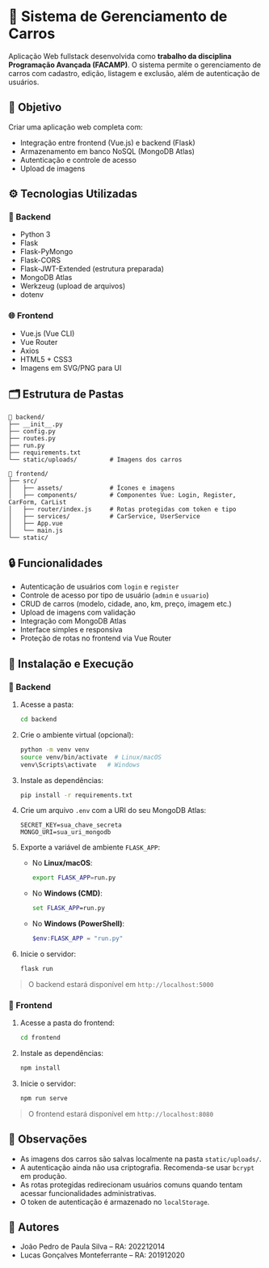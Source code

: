 # 🚗 Sistema de Gerenciamento de Carros

Aplicação Web fullstack desenvolvida como **trabalho da disciplina Programação Avançada (FACAMP)**. O sistema permite o gerenciamento de carros com cadastro, edição, listagem e exclusão, além de autenticação de usuários.

## 🎯 Objetivo

Criar uma aplicação web completa com:
- Integração entre frontend (Vue.js) e backend (Flask)
- Armazenamento em banco NoSQL (MongoDB Atlas)
- Autenticação e controle de acesso
- Upload de imagens

## ⚙️ Tecnologias Utilizadas

### 📌 Backend
- Python 3
- Flask
- Flask-PyMongo
- Flask-CORS
- Flask-JWT-Extended (estrutura preparada)
- MongoDB Atlas
- Werkzeug (upload de arquivos)
- dotenv

### 🌐 Frontend
- Vue.js (Vue CLI)
- Vue Router
- Axios
- HTML5 + CSS3
- Imagens em SVG/PNG para UI

## 🗂️ Estrutura de Pastas

```
📁 backend/
├── __init__.py
├── config.py
├── routes.py
├── run.py
├── requirements.txt
└── static/uploads/         # Imagens dos carros

📁 frontend/
├── src/
│   ├── assets/             # Ícones e imagens
│   ├── components/         # Componentes Vue: Login, Register, CarForm, CarList
│   ├── router/index.js     # Rotas protegidas com token e tipo
│   ├── services/           # CarService, UserService
│   ├── App.vue
│   └── main.js
└── static/
```

## 🔒 Funcionalidades

- Autenticação de usuários com `login` e `register`
- Controle de acesso por tipo de usuário (`admin` e `usuario`)
- CRUD de carros (modelo, cidade, ano, km, preço, imagem etc.)
- Upload de imagens com validação
- Integração com MongoDB Atlas
- Interface simples e responsiva
- Proteção de rotas no frontend via Vue Router

## 🧪 Instalação e Execução

### 🔹 Backend

1. Acesse a pasta:
   ```bash
   cd backend
   ```

2. Crie o ambiente virtual (opcional):
   ```bash
   python -m venv venv
   source venv/bin/activate  # Linux/macOS
   venv\Scripts\activate   # Windows
   ```

3. Instale as dependências:
   ```bash
   pip install -r requirements.txt
   ```

4. Crie um arquivo `.env` com a URI do seu MongoDB Atlas:
   ```
   SECRET_KEY=sua_chave_secreta
   MONGO_URI=sua_uri_mongodb
   ```

5. Exporte a variável de ambiente `FLASK_APP`:
   - No **Linux/macOS**:
     ```bash
     export FLASK_APP=run.py
     ```
   - No **Windows (CMD)**:
     ```cmd
     set FLASK_APP=run.py
     ```
   - No **Windows (PowerShell)**:
     ```powershell
     $env:FLASK_APP = "run.py"
     ```

6. Inicie o servidor:
   ```bash
   flask run
   ```

> O backend estará disponível em `http://localhost:5000`

### 🔹 Frontend

1. Acesse a pasta do frontend:
   ```bash
   cd frontend
   ```

2. Instale as dependências:
   ```bash
   npm install
   ```

3. Inicie o servidor:
   ```bash
   npm run serve
   ```

> O frontend estará disponível em `http://localhost:8080`

## 📌 Observações

- As imagens dos carros são salvas localmente na pasta `static/uploads/`.
- A autenticação ainda não usa criptografia. Recomenda-se usar `bcrypt` em produção.
- As rotas protegidas redirecionam usuários comuns quando tentam acessar funcionalidades administrativas.
- O token de autenticação é armazenado no `localStorage`.

## 👥 Autores

- João Pedro de Paula Silva – RA: 202212014  
- Lucas Gonçalves Monteferrante – RA: 201912020

